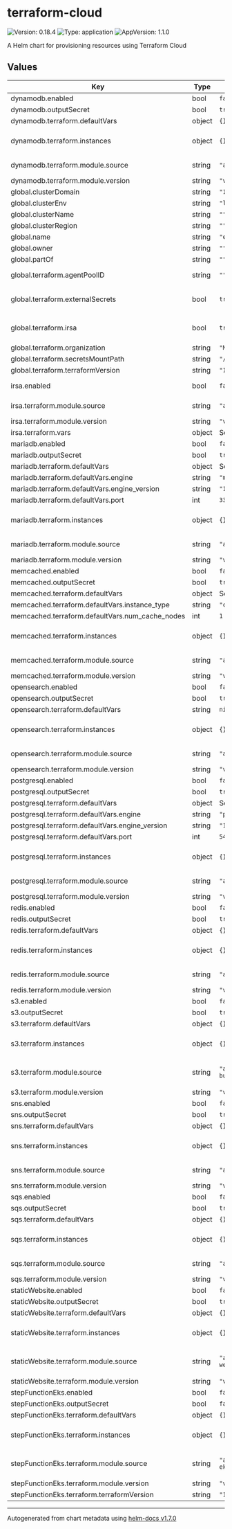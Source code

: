 # terraform-cloud

![Version: 0.18.4](https://img.shields.io/badge/Version-0.18.4-informational?style=flat-square) ![Type: application](https://img.shields.io/badge/Type-application-informational?style=flat-square) ![AppVersion: 1.1.0](https://img.shields.io/badge/AppVersion-1.1.0-informational?style=flat-square)

A Helm chart for provisioning resources using Terraform Cloud

## Values

| Key | Type | Default | Description |
|-----|------|---------|-------------|
| dynamodb.enabled | bool | `false` | Set to true to create a DynamoDB instance |
| dynamodb.outputSecret | bool | `true` | Set to true to create an AWS secret manager external secret with outputs |
| dynamodb.terraform.defaultVars | object | `{}` | Vars to be applied to all instances defined below |
| dynamodb.terraform.instances | object | `{}` | A map of instance names => variable key/value pairs to be sent to the terraform module. The values in `defaultVars` will be applied to every instance if not explicitly defined here. |
| dynamodb.terraform.module.source | string | `"app.terraform.io/Mintel/dynamodb/aws"` | Registry path of the Terraform module used to create the resource (https://app.terraform.io/app/Mintel/registry/modules/private/Mintel/dynamodb/aws) |
| dynamodb.terraform.module.version | string | `"v1.0.0"` | Module version |
| global.clusterDomain | string | `"127.0.0.1.nip.io"` | Additional labels to apply to all resources |
| global.clusterEnv | string | `"local"` | Environment (local, dev, qa, prod) |
| global.clusterName | string | `""` | Kubernetes cluster name |
| global.clusterRegion | string | `""` | Kubernetes cluster region |
| global.name | string | `"example-app"` | Name of the application |
| global.owner | string | `""` | Team which "owns" the application |
| global.partOf | string | `""` | Top level application each deployment is a part of |
| global.terraform.agentPoolID | string | `""` | ID of the Terraform Cloud Agent Pool to use for the run. Passed in from cluster-env-jsonnet |
| global.terraform.externalSecrets | bool | `true` | Set to true as part of tf cloud migrations. When true, it stops standard-application-stack from creating AWS related external secrets and passes that responsibility to the terraform-cloud chart |
| global.terraform.irsa | bool | `true` | Set to true as part of tf cloud migrations. When true, standard-application-stack sets the service account eks annotation to match the new IAM roles created by the app-iam module |
| global.terraform.organization | string | `"Mintel"` | Name of our Terraform Cloud org |
| global.terraform.secretsMountPath | string | `"/tmp/secrets"` | Where secrets are mounted inside the Terraform Operator container |
| global.terraform.terraformVersion | string | `"1.0.7"` | Global Terraform version for all modules |
| irsa.enabled | bool | `false` | Set to true to explicitly instantiate this module if there's need to access resources created elsewhere |
| irsa.terraform.module.source | string | `"app.terraform.io/Mintel/app-iam/aws"` | Registry path of the Terraform module used to create the resource (https://app.terraform.io/app/Mintel/registry/modules/private/Mintel/app-iam/aws) |
| irsa.terraform.module.version | string | `"v1.0.0"` | Module version |
| irsa.terraform.vars | object | See below | Vars to be applied to all instances defined below |
| mariadb.enabled | bool | `false` | Set to true to create a MariaDB RDS instance |
| mariadb.outputSecret | bool | `true` | Set to true to create an AWS secret manager external secret with outputs |
| mariadb.terraform.defaultVars | object | See below | Vars to be applied to all instances defined below |
| mariadb.terraform.defaultVars.engine | string | `"mariadb"` | Database engine to use (should always be "mariadb") |
| mariadb.terraform.defaultVars.engine_version | string | `"10.5"` | MariaDB version |
| mariadb.terraform.defaultVars.port | int | `3306` | MariaDB port |
| mariadb.terraform.instances | object | `{}` | A map of instance names => variable key/value pairs to be sent to the terraform module. The values in `defaultVars` will be applied to every instance if not explicitly defined here. |
| mariadb.terraform.module.source | string | `"app.terraform.io/Mintel/rds/aws"` | Registry path of the Terraform module used to create the resource (https://app.terraform.io/app/Mintel/registry/modules/private/Mintel/rds/aws) |
| mariadb.terraform.module.version | string | `"v1.0.0"` | Module version |
| memcached.enabled | bool | `false` | Set to true to create a memcached Elasticache resource |
| memcached.outputSecret | bool | `true` | Set to true to create an AWS secret manager external secret with outputs |
| memcached.terraform.defaultVars | object | See below | Vars to be applied to all instances defined below |
| memcached.terraform.defaultVars.instance_type | string | `"cache.t4g.micro"` | EC2 instance type to use (https://aws.amazon.com/elasticache/pricing) |
| memcached.terraform.defaultVars.num_cache_nodes | int | `1` | Number of nodes to create in the cluster |
| memcached.terraform.instances | object | `{}` | A map of instance names => variable key/value pairs to be sent to the terraform module. The values in `defaultVars` will be applied to every instance if not explicitly defined here. |
| memcached.terraform.module.source | string | `"app.terraform.io/Mintel/memcached/aws"` | Registry path of the Terraform module used to create the resource (https://app.terraform.io/app/Mintel/registry/modules/private/Mintel/memcached/aws) |
| memcached.terraform.module.version | string | `"v1.0.0"` | Module version |
| opensearch.enabled | bool | `false` | Set to true to create an Opensearch cluster |
| opensearch.outputSecret | bool | `true` | Set to true to create an AWS secret manager external secret with outputs |
| opensearch.terraform.defaultVars | string | `nil` | Vars to be applied to all instances defined below |
| opensearch.terraform.instances | object | `{}` | A map of instance names => variable key/value pairs to be sent to the terraform module. The values in `defaultVars` will be applied to every instance if not explicitly defined here. |
| opensearch.terraform.module.source | string | `"app.terraform.io/Mintel/opensearch/aws"` | Registry path of the Terraform module used to create the resource (https://app.terraform.io/app/Mintel/registry/modules/private/Mintel/opensearch/aws) |
| opensearch.terraform.module.version | string | `"v1.0.0"` | Module version |
| postgresql.enabled | bool | `false` | Set to true to create a PostgreSQL RDS instance |
| postgresql.outputSecret | bool | `true` | Set to true to create an AWS secret manager external secret with outputs |
| postgresql.terraform.defaultVars | object | See below | Vars to be applied to all instances defined below |
| postgresql.terraform.defaultVars.engine | string | `"postgres"` | Database engine to use (should always be "postgres") |
| postgresql.terraform.defaultVars.engine_version | string | `"13"` | PostgreSQL version |
| postgresql.terraform.defaultVars.port | int | `5432` | PostgreSQL port |
| postgresql.terraform.instances | object | `{}` | A map of instance names => variable key/value pairs to be sent to the terraform module. The values in `defaultVars` will be applied to every instance if not explicitly defined here. |
| postgresql.terraform.module.source | string | `"app.terraform.io/Mintel/rds/aws"` | Registry path of the Terraform module used to create the resource (https://app.terraform.io/app/Mintel/registry/modules/private/Mintel/rds/aws) |
| postgresql.terraform.module.version | string | `"v1.0.0"` | Module version |
| redis.enabled | bool | `false` | Set to true to create a Redis Elasticache resource |
| redis.outputSecret | bool | `true` | Set to true to create an AWS secret manager external secret with outputs |
| redis.terraform.defaultVars | object | `{}` | Vars to be applied to all instances defined below |
| redis.terraform.instances | object | `{}` | A map of instance names => variable key/value pairs to be sent to the terraform module. The values in `defaultVars` will be applied to every instance if not explicitly defined here. |
| redis.terraform.module.source | string | `"app.terraform.io/Mintel/redis/aws"` | Registry path of the Terraform module used to create the resource (https://app.terraform.io/app/Mintel/registry/modules/private/Mintel/redis/aws) |
| redis.terraform.module.version | string | `"v1.0.0"` | Module version |
| s3.enabled | bool | `false` | Set to true to create an S3 bucket |
| s3.outputSecret | bool | `true` | Set to true to create an AWS secret manager external secret with outputs |
| s3.terraform.defaultVars | object | `{}` | Vars to be applied to all instances defined below |
| s3.terraform.instances | object | `{}` | A map of instance names => variable key/value pairs to be sent to the terraform module. The values in `defaultVars` will be applied to every instance if not explicitly defined here. |
| s3.terraform.module.source | string | `"app.terraform.io/Mintel/private-s3-bucket/aws"` | Registry path of the Terraform module used to create the resource (https://app.terraform.io/app/Mintel/registry/modules/private/Mintel/private-s3-bucket/aws) |
| s3.terraform.module.version | string | `"v1.0.0"` | Module version |
| sns.enabled | bool | `false` | Set to true to create an SNS resource |
| sns.outputSecret | bool | `true` | Set to true to create an AWS secret manager external secret with outputs |
| sns.terraform.defaultVars | object | `{}` | Vars to be applied to all instances defined below |
| sns.terraform.instances | object | `{}` | A map of instance names => variable key/value pairs to be sent to the terraform module. The values in `defaultVars` will be applied to every instance if not explicitly defined here. |
| sns.terraform.module.source | string | `"app.terraform.io/Mintel/sns/aws"` | Registry path of the Terraform module used to create the resource (https://app.terraform.io/app/Mintel/registry/modules/private/Mintel/sns/aws) |
| sns.terraform.module.version | string | `"v1.0.0"` | Module version |
| sqs.enabled | bool | `false` | Set to true to create an SQS resource |
| sqs.outputSecret | bool | `true` | Set to true to create an AWS secret manager external secret with outputs |
| sqs.terraform.defaultVars | object | `{}` | Vars to be applied to all instances defined below |
| sqs.terraform.instances | object | `{}` | A map of instance names => variable key/value pairs to be sent to the terraform module. The values in `defaultVars` will be applied to every instance if not explicitly defined here. |
| sqs.terraform.module.source | string | `"app.terraform.io/Mintel/sqs/aws"` | Registry path of the Terraform module used to create the resource (https://app.terraform.io/app/Mintel/registry/modules/private/Mintel/sqs/aws) |
| sqs.terraform.module.version | string | `"v1.0.0"` | Module version |
| staticWebsite.enabled | bool | `false` | Set to true to create static website (a public bucket and associated resources) |
| staticWebsite.outputSecret | bool | `true` | Set to true to create an AWS secret manager external secret with outputs |
| staticWebsite.terraform.defaultVars | object | `{}` | Vars to be applied to all instances defined below |
| staticWebsite.terraform.instances | object | `{}` | A map of instance names => variable key/value pairs to be sent to the terraform module. The values in `defaultVars` will be applied to every instance if not explicitly defined here. |
| staticWebsite.terraform.module.source | string | `"app.terraform.io/Mintel/public-static-website/aws"` | Registry path of the Terraform module used to create the resource (https://app.terraform.io/app/Mintel/registry/modules/private/Mintel/public-static-website/aws) |
| staticWebsite.terraform.module.version | string | `"v1.0.0"` | Module version |
| stepFunctionEks.enabled | bool | `false` | Set to true to create an EKS runtime step function |
| stepFunctionEks.outputSecret | bool | `false` | Set to true to create an AWS secret manager external secret with outputs |
| stepFunctionEks.terraform.defaultVars | object | `{}` | Vars to be applied to all instances defined below |
| stepFunctionEks.terraform.instances | object | `{}` | A map of instance names => variable key/value pairs to be sent to the terraform module. The values in `defaultVars` will be applied to every instance if not explicitly defined here. |
| stepFunctionEks.terraform.module.source | string | `"app.terraform.io/Mintel/step-functions-eks/aws"` | Registry path of the Terraform module used to create the resource (https://app.terraform.io/app/Mintel/registry/modules/private/Mintel/step-function-eks/aws) |
| stepFunctionEks.terraform.module.version | string | `"v1.0.0"` | Module version |
| stepFunctionEks.terraform.terraformVersion | string | `"1.3.0-alpha20220608"` |  |

----------------------------------------------
Autogenerated from chart metadata using [helm-docs v1.7.0](https://github.com/norwoodj/helm-docs/releases/v1.7.0)
